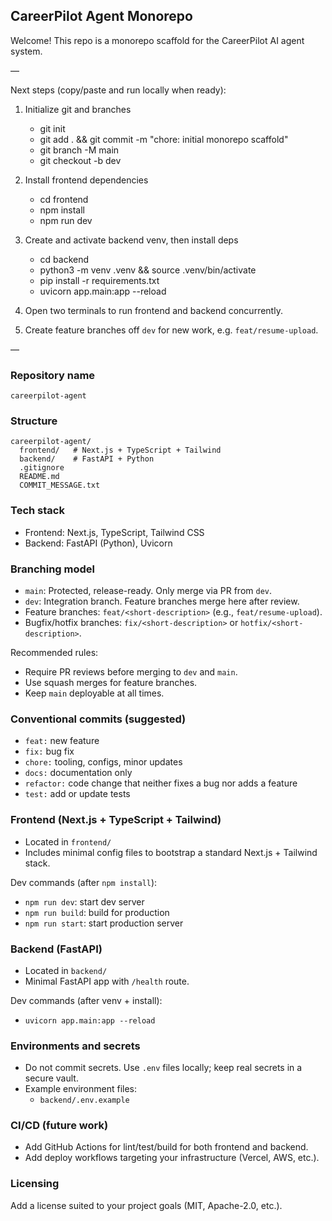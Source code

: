 ## CareerPilot Agent Monorepo

Welcome! This repo is a monorepo scaffold for the CareerPilot AI agent system.

—

Next steps (copy/paste and run locally when ready):

1) Initialize git and branches
   - git init
   - git add . && git commit -m "chore: initial monorepo scaffold"
   - git branch -M main
   - git checkout -b dev

2) Install frontend dependencies
   - cd frontend
   - npm install
   - npm run dev

3) Create and activate backend venv, then install deps
   - cd backend
   - python3 -m venv .venv && source .venv/bin/activate
   - pip install -r requirements.txt
   - uvicorn app.main:app --reload

4) Open two terminals to run frontend and backend concurrently.

5) Create feature branches off `dev` for new work, e.g. `feat/resume-upload`.

—

### Repository name

`careerpilot-agent`

### Structure

```
careerpilot-agent/
  frontend/   # Next.js + TypeScript + Tailwind
  backend/    # FastAPI + Python
  .gitignore
  README.md
  COMMIT_MESSAGE.txt
```

### Tech stack

- Frontend: Next.js, TypeScript, Tailwind CSS
- Backend: FastAPI (Python), Uvicorn

### Branching model

- `main`: Protected, release-ready. Only merge via PR from `dev`.
- `dev`: Integration branch. Feature branches merge here after review.
- Feature branches: `feat/<short-description>` (e.g., `feat/resume-upload`).
- Bugfix/hotfix branches: `fix/<short-description>` or `hotfix/<short-description>`.

Recommended rules:
- Require PR reviews before merging to `dev` and `main`.
- Use squash merges for feature branches.
- Keep `main` deployable at all times.

### Conventional commits (suggested)

- `feat:` new feature
- `fix:` bug fix
- `chore:` tooling, configs, minor updates
- `docs:` documentation only
- `refactor:` code change that neither fixes a bug nor adds a feature
- `test:` add or update tests

### Frontend (Next.js + TypeScript + Tailwind)

- Located in `frontend/`
- Includes minimal config files to bootstrap a standard Next.js + Tailwind stack.

Dev commands (after `npm install`):
- `npm run dev`: start dev server
- `npm run build`: build for production
- `npm run start`: start production server

### Backend (FastAPI)

- Located in `backend/`
- Minimal FastAPI app with `/health` route.

Dev commands (after venv + install):
- `uvicorn app.main:app --reload`

### Environments and secrets

- Do not commit secrets. Use `.env` files locally; keep real secrets in a secure vault.
- Example environment files:
  - `backend/.env.example`

### CI/CD (future work)

- Add GitHub Actions for lint/test/build for both frontend and backend.
- Add deploy workflows targeting your infrastructure (Vercel, AWS, etc.).

### Licensing

Add a license suited to your project goals (MIT, Apache-2.0, etc.).


